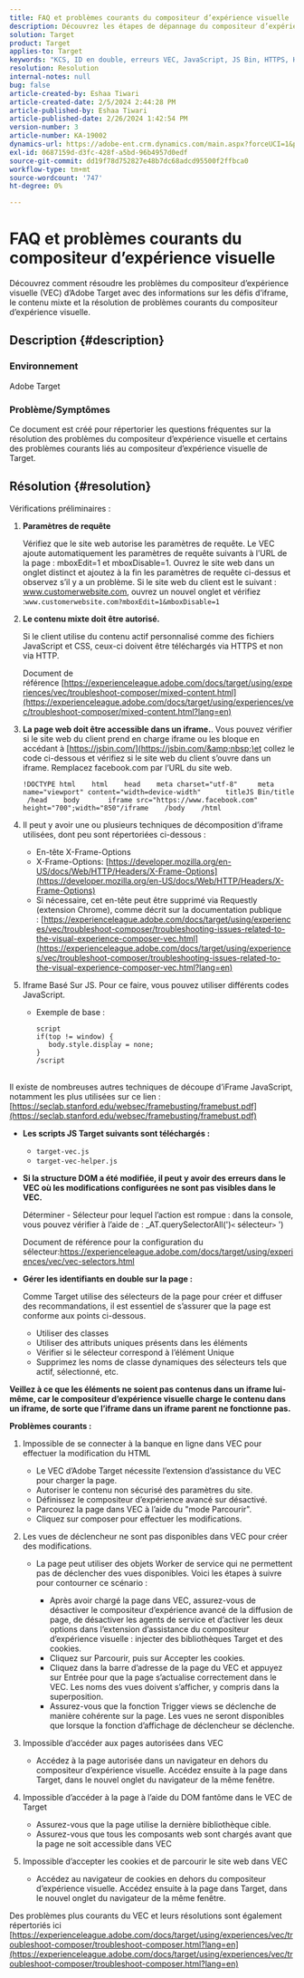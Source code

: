 ```yaml
---
title: FAQ et problèmes courants du compositeur d’expérience visuelle
description: Découvrez les étapes de dépannage du compositeur d’expérience visuelle (VEC) d’Adobe Target et comment gérer les problèmes d’iframe et de contenu mixte.
solution: Target
product: Target
applies-to: Target
keywords: "KCS, ID en double, erreurs VEC, JavaScript, JS Bin, HTTPS, HTTP, CSS, structure DOM, EEC, problèmes de chargement du VEC, DOM fantôme, composants web, FAQ"
resolution: Resolution
internal-notes: null
bug: false
article-created-by: Eshaa Tiwari
article-created-date: 2/5/2024 2:44:28 PM
article-published-by: Eshaa Tiwari
article-published-date: 2/26/2024 1:42:54 PM
version-number: 3
article-number: KA-19002
dynamics-url: https://adobe-ent.crm.dynamics.com/main.aspx?forceUCI=1&pagetype=entityrecord&etn=knowledgearticle&id=76c6520f-35c4-ee11-9079-6045bd006268
exl-id: 0687159d-d3fc-428f-a5bd-96b4957d0edf
source-git-commit: dd19f78d752827e48b7dc68adcd95500f2ffbca0
workflow-type: tm+mt
source-wordcount: '747'
ht-degree: 0%

---
```


# FAQ et problèmes courants du compositeur d’expérience visuelle


Découvrez comment résoudre les problèmes du compositeur d’expérience visuelle (VEC) d’Adobe Target avec des informations sur les défis d’iframe, le contenu mixte et la résolution de problèmes courants du compositeur d’expérience visuelle.

## Description {#description}


### Environnement

Adobe Target

### Problème/Symptômes

Ce document est créé pour répertorier les questions fréquentes sur la résolution des problèmes du compositeur d’expérience visuelle et certains des problèmes courants liés au compositeur d’expérience visuelle de Target.


## Résolution {#resolution}


Vérifications préliminaires :

1. <b>Paramètres de requête</b>

   Vérifiez que le site web autorise les paramètres de requête. Le VEC ajoute automatiquement les paramètres de requête suivants à l’URL de la page : mboxEdit=1 et mboxDisable=1. Ouvrez le site web dans un onglet distinct et ajoutez à la fin les paramètres de requête ci-dessus et observez s’il y a un problème. Si le site web du client est le suivant : www.customerwebsite.com, ouvrez un nouvel onglet et vérifiez :`www.customerwebsite.com?mboxEdit=1&mboxDisable=1`
2. <b>Le contenu mixte doit être autorisé.</b>

   Si le client utilise du contenu actif personnalisé comme des fichiers JavaScript et CSS, ceux-ci doivent être téléchargés via HTTPS et non via HTTP.

   Document de référence [https://experienceleague.adobe.com/docs/target/using/experiences/vec/troubleshoot-composer/mixed-content.html](https://experienceleague.adobe.com/docs/target/using/experiences/vec/troubleshoot-composer/mixed-content.html?lang=en)
3. <b>La page web doit être accessible dans un iframe.</b>. Vous pouvez vérifier si le site web du client prend en charge iframe ou les bloque en accédant à [https://jsbin.com/](https://jsbin.com/&amp;nbsp;)et collez le code ci-dessous et vérifiez si le site web du client s’ouvre dans un iframe. Remplacez facebook.com par l’URL du site web.






   ```
   !DOCTYPE html    html    head    meta charset="utf-8"     meta name="viewport" content="width=device-width"      titleJS Bin/title     /head    body       iframe src="https://www.facebook.com" height="700";width="850"/iframe    /body    /html
   ```




4. Il peut y avoir une ou plusieurs techniques de décomposition d’iframe utilisées, dont peu sont répertoriées ci-dessous :
   - En-tête X-Frame-Options
   - X-Frame-Options: [https://developer.mozilla.org/en-US/docs/Web/HTTP/Headers/X-Frame-Options](https://developer.mozilla.org/en-US/docs/Web/HTTP/Headers/X-Frame-Options)
   - Si nécessaire, cet en-tête peut être supprimé via Requestly (extension Chrome), comme décrit sur la documentation publique : [https://experienceleague.adobe.com/docs/target/using/experiences/vec/troubleshoot-composer/troubleshooting-issues-related-to-the-visual-experience-composer-vec.html](https://experienceleague.adobe.com/docs/target/using/experiences/vec/troubleshoot-composer/troubleshooting-issues-related-to-the-visual-experience-composer-vec.html?lang=en)
5. Iframe Basé Sur JS. Pour ce faire, vous pouvez utiliser différents codes JavaScript.
   - Exemple de base : <br>

     ```
     script
     if(top != window) {
        body.style.display = none;    
     }
     /script
     ```

<br>Il existe de nombreuses autres techniques de découpe d’iFrame JavaScript, notamment les plus utilisées sur ce lien : [https://seclab.stanford.edu/websec/framebusting/framebust.pdf](https://seclab.stanford.edu/websec/framebusting/framebust.pdf)


- <b>Les scripts JS Target suivants sont téléchargés :</b>

   - `target-vec.js`
   - `target-vec-helper.js`
- <b>Si la structure DOM a été modifiée, il peut y avoir des erreurs dans le VEC où les modifications configurées ne sont pas visibles dans le VEC.</b>

  Déterminer - Sélecteur pour lequel l’action est rompue : dans la console, vous pouvez vérifier à l’aide de : _AT.querySelectorAll(&#39;)`<` sélecteur`>` &#39;)

  Document de référence pour la configuration du sélecteur:https://experienceleague.adobe.com/docs/target/using/experiences/vec/vec-selectors.html
- <b>Gérer les identifiants en double sur la page :</b>

  Comme Target utilise des sélecteurs de la page pour créer et diffuser des recommandations, il est essentiel de s’assurer que la page est conforme aux points ci-dessous.

   - Utiliser des classes
   - Utiliser des attributs uniques présents dans les éléments
   - Vérifier si le sélecteur correspond à l’élément Unique
   - Supprimez les noms de classe dynamiques des sélecteurs tels que actif, sélectionné, etc.


<b>Veillez à ce que les éléments ne soient pas contenus dans un iframe lui-même, car le compositeur d’expérience visuelle charge le contenu dans un iframe, de sorte que l’iframe dans un iframe parent ne fonctionne pas.</b>

<b>Problèmes courants : </b>

1. Impossible de se connecter à la banque en ligne dans VEC pour effectuer la modification du HTML
   - Le VEC d’Adobe Target nécessite l’extension d’assistance du VEC pour charger la page.
   - Autoriser le contenu non sécurisé des paramètres du site.
   - Définissez le compositeur d’expérience avancé sur désactivé.
   - Parcourez la page dans VEC à l’aide du &quot;mode Parcourir&quot;.
   - Cliquez sur composer pour effectuer les modifications.
2. Les vues de déclencheur ne sont pas disponibles dans VEC pour créer des modifications.

   - La page peut utiliser des objets Worker de service qui ne permettent pas de déclencher des vues disponibles. Voici les étapes à suivre pour contourner ce scénario :

      - Après avoir chargé la page dans VEC, assurez-vous de désactiver le compositeur d’expérience avancé de la diffusion de page, de désactiver les agents de service et d’activer les deux options dans l’extension d’assistance du compositeur d’expérience visuelle : injecter des bibliothèques Target et des cookies.
      - Cliquez sur Parcourir, puis sur Accepter les cookies.
      - Cliquez dans la barre d’adresse de la page du VEC et appuyez sur Entrée pour que la page s’actualise correctement dans le VEC. Les noms des vues doivent s’afficher, y compris dans la superposition.
      - Assurez-vous que la fonction Trigger views se déclenche de manière cohérente sur la page. Les vues ne seront disponibles que lorsque la fonction d’affichage de déclencheur se déclenche.
3. Impossible d’accéder aux pages autorisées dans VEC

   - Accédez à la page autorisée dans un navigateur en dehors du compositeur d’expérience visuelle. Accédez ensuite à la page dans Target, dans le nouvel onglet du navigateur de la même fenêtre.
4. Impossible d’accéder à la page à l’aide du DOM fantôme dans le VEC de Target

   - Assurez-vous que la page utilise la dernière bibliothèque cible.
   - Assurez-vous que tous les composants web sont chargés avant que la page ne soit accessible dans VEC
5. Impossible d’accepter les cookies et de parcourir le site web dans VEC

   - Accédez au navigateur de cookies en dehors du compositeur d’expérience visuelle. Accédez ensuite à la page dans Target, dans le nouvel onglet du navigateur de la même fenêtre.


Des problèmes plus courants du VEC et leurs résolutions sont également répertoriés ici
[https://experienceleague.adobe.com/docs/target/using/experiences/vec/troubleshoot-composer/troubleshoot-composer.html?lang=en](https://experienceleague.adobe.com/docs/target/using/experiences/vec/troubleshoot-composer/troubleshoot-composer.html?lang=en)
